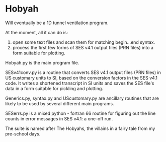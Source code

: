 # Hobyah
Will eventually be a 1D tunnel ventilation program.

At the moment, all it can do is:
  1) open some text files and scan them for matching begin...end syntax.
  2) process the first few forms of SES v4.1 output files (PRN files) into a form suitable for plotting.

Hobyah.py is the main program file.

SESv41conv.py is a routine that converts SES v4.1 output files (PRN files) in US customary units to SI, based on the conversion factors in the SES v4.1 code.  It writes a shortened transcript in SI units and saves the SES file's data in a form suitable for pickling and plotting.

Generics.py, syntax.py and UScustomary.py are ancillary routines that are likely to be used by several different main programs.

SESerrs.py is a mixed python - fortran 66 routine for figuring out the line counts in error messages in SES v4.1: a one-off run.

The suite is named after The Hobyahs, the villains in a fairy tale from my pre-school days.
